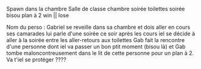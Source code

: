 Spawn dans la chambre
Salle de classe
chambre
soirée
toilettes
soirée
bisou
plan à 2
win || lose

Nom du perso : Gabriel
se reveille dans sa chambre et dois aller en cours
ses camarades lui parle d'une soirée ce soir
après les cours iel se décide à aller à la soirée
entre les aller-retours aux toilettes
Gab fait la rencontre d'une personne dont iel va passer
un bon ptit moment (bisou là)
et Gab tombe maloncontreusement dans le lit de cette personne
pour un plan à 2.
Va t'iel se protéger ????
